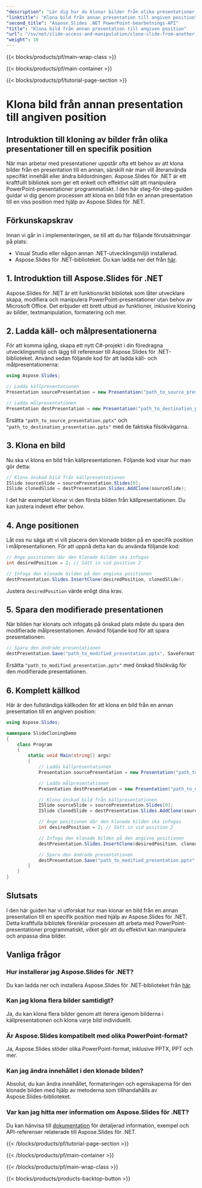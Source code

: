 ```yaml
---
"description": "Lär dig hur du klonar bilder från olika presentationer till en specifik position med Aspose.Slides för .NET. Steg-för-steg-guide med komplett källkod, som täcker kloning av bilder, positionsangivelse och sparning av presentationer."
"linktitle": "Klona bild från annan presentation till angiven position"
"second_title": "Aspose.Slides .NET PowerPoint-bearbetnings-API"
"title": "Klona bild från annan presentation till angiven position"
"url": "/sv/net/slide-access-and-manipulation/clone-slide-from-another-presentation-specified-position/"
"weight": 16
---
```


{{< blocks/products/pf/main-wrap-class >}}

{{< blocks/products/pf/main-container >}}

{{< blocks/products/pf/tutorial-page-section >}}

# Klona bild från annan presentation till angiven position


## Introduktion till kloning av bilder från olika presentationer till en specifik position

När man arbetar med presentationer uppstår ofta ett behov av att klona bilder från en presentation till en annan, särskilt när man vill återanvända specifikt innehåll eller ändra bildordningen. Aspose.Slides för .NET är ett kraftfullt bibliotek som ger ett enkelt och effektivt sätt att manipulera PowerPoint-presentationer programmatiskt. I den här steg-för-steg-guiden guidar vi dig genom processen att klona en bild från en annan presentation till en viss position med hjälp av Aspose.Slides för .NET.

## Förkunskapskrav

Innan vi går in i implementeringen, se till att du har följande förutsättningar på plats:

- Visual Studio eller någon annan .NET-utvecklingsmiljö installerad.
- Aspose.Slides för .NET-biblioteket. Du kan ladda ner det från [här](https://releases.aspose.com/slides/net/).

## 1. Introduktion till Aspose.Slides för .NET

Aspose.Slides för .NET är ett funktionsrikt bibliotek som låter utvecklare skapa, modifiera och manipulera PowerPoint-presentationer utan behov av Microsoft Office. Det erbjuder ett brett utbud av funktioner, inklusive kloning av bilder, textmanipulation, formatering och mer.

## 2. Ladda käll- och målpresentationerna

För att komma igång, skapa ett nytt C#-projekt i din föredragna utvecklingsmiljö och lägg till referenser till Aspose.Slides för .NET-biblioteket. Använd sedan följande kod för att ladda käll- och målpresentationerna:

```csharp
using Aspose.Slides;

// Ladda källpresentationen
Presentation sourcePresentation = new Presentation("path_to_source_presentation.pptx");

// Ladda målpresentationen
Presentation destPresentation = new Presentation("path_to_destination_presentation.pptx");
```

Ersätta `"path_to_source_presentation.pptx"` och `"path_to_destination_presentation.pptx"` med de faktiska filsökvägarna.

## 3. Klona en bild

Nu ska vi klona en bild från källpresentationen. Följande kod visar hur man gör detta:

```csharp
// Klona önskad bild från källpresentationen
ISlide sourceSlide = sourcePresentation.Slides[0];
ISlide clonedSlide = destPresentation.Slides.AddClone(sourceSlide);
```

I det här exemplet klonar vi den första bilden från källpresentationen. Du kan justera indexet efter behov.

## 4. Ange positionen

Låt oss nu säga att vi vill placera den klonade bilden på en specifik position i målpresentationen. För att uppnå detta kan du använda följande kod:

```csharp
// Ange positionen där den klonade bilden ska infogas
int desiredPosition = 2; // Sätt in vid position 2

// Infoga den klonade bilden på den angivna positionen
destPresentation.Slides.InsertClone(desiredPosition, clonedSlide);
```

Justera `desiredPosition` värde enligt dina krav.

## 5. Spara den modifierade presentationen

När bilden har klonats och infogats på önskad plats måste du spara den modifierade målpresentationen. Använd följande kod för att spara presentationen:

```csharp
// Spara den ändrade presentationen
destPresentation.Save("path_to_modified_presentation.pptx", SaveFormat.Pptx);
```

Ersätta `"path_to_modified_presentation.pptx"` med önskad filsökväg för den modifierade presentationen.

## 6. Komplett källkod

Här är den fullständiga källkoden för att klona en bild från en annan presentation till en angiven position:

```csharp
using Aspose.Slides;

namespace SlideCloningDemo
{
    class Program
    {
        static void Main(string[] args)
        {
            // Ladda källpresentationen
            Presentation sourcePresentation = new Presentation("path_to_source_presentation.pptx");

            // Ladda målpresentationen
            Presentation destPresentation = new Presentation("path_to_destination_presentation.pptx");

            // Klona önskad bild från källpresentationen
            ISlide sourceSlide = sourcePresentation.Slides[0];
            ISlide clonedSlide = destPresentation.Slides.AddClone(sourceSlide);

            // Ange positionen där den klonade bilden ska infogas
            int desiredPosition = 2; // Sätt in vid position 2

            // Infoga den klonade bilden på den angivna positionen
            destPresentation.Slides.InsertClone(desiredPosition, clonedSlide);

            // Spara den ändrade presentationen
            destPresentation.Save("path_to_modified_presentation.pptx", SaveFormat.Pptx);
        }
    }
}
```

## Slutsats

I den här guiden har vi utforskat hur man klonar en bild från en annan presentation till en specifik position med hjälp av Aspose.Slides för .NET. Detta kraftfulla bibliotek förenklar processen att arbeta med PowerPoint-presentationer programmatiskt, vilket gör att du effektivt kan manipulera och anpassa dina bilder.

## Vanliga frågor

### Hur installerar jag Aspose.Slides för .NET?

Du kan ladda ner och installera Aspose.Slides för .NET-biblioteket från [här](https://releases.aspose.com/slides/net/).

### Kan jag klona flera bilder samtidigt?

Ja, du kan klona flera bilder genom att iterera igenom bilderna i källpresentationen och klona varje bild individuellt.

### Är Aspose.Slides kompatibelt med olika PowerPoint-format?

Ja, Aspose.Slides stöder olika PowerPoint-format, inklusive PPTX, PPT och mer.

### Kan jag ändra innehållet i den klonade bilden?

Absolut, du kan ändra innehållet, formateringen och egenskaperna för den klonade bilden med hjälp av metoderna som tillhandahålls av Aspose.Slides-biblioteket.

### Var kan jag hitta mer information om Aspose.Slides för .NET?

Du kan hänvisa till [dokumentation](https://reference.aspose.com/slides/net/) för detaljerad information, exempel och API-referenser relaterade till Aspose.Slides för .NET.

{{< /blocks/products/pf/tutorial-page-section >}}

{{< /blocks/products/pf/main-container >}}

{{< /blocks/products/pf/main-wrap-class >}}

{{< blocks/products/products-backtop-button >}}